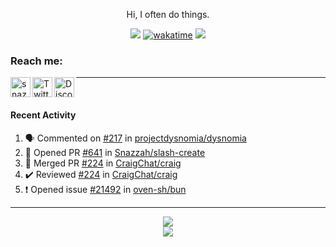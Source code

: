

<div align=center>

Hi, I often do things.

![](https://komarev.com/ghpvc/?username=Snazzah&label=profile+views&color=fc2929) [![wakatime](https://wakatime.com/badge/user/eae27c19-37ad-4824-a6fc-801fed66e5b2.svg)](https://wakatime.com/@eae27c19-37ad-4824-a6fc-801fed66e5b2)
![](https://hit.yhype.me/github/profile?account_id=7025343)
  
</div>

[website]: https://snazzah.com/
[twitter]: https://twitter.com/Snazzah
[discord]: https://snaz.in/discord
[twitch]: https://twitch.tv/SnazzahGuy


### Reach me:

[<img align="left" alt="snazzah.com" width="32px" src="https://api.iconify.design/bi:globe.svg?color=%23fc2929&height=32" />][website]
[<img align="left" alt="Twitter" width="32px" src="https://api.iconify.design/simple-icons:twitter.svg?color=%23fc2929&height=32" />][twitter]
[<img align="left" alt="Discord" width="32px" src="https://api.iconify.design/simple-icons:discord.svg?color=%23fc2929&height=32" />][discord]

---

<br/>



####  Recent Activity

<!--START_SECTION:activity-->
1. 🗣 Commented on [#217](https://github.com/projectdysnomia/dysnomia/issues/217) in [projectdysnomia/dysnomia](https://github.com/projectdysnomia/dysnomia)
2. 💪 Opened PR [#641](https://github.com/Snazzah/slash-create/pull/641) in [Snazzah/slash-create](https://github.com/Snazzah/slash-create)
3. 🎉 Merged PR [#224](https://github.com/CraigChat/craig/pull/224) in [CraigChat/craig](https://github.com/CraigChat/craig)
4. ✔️ Reviewed [#224](https://github.com/CraigChat/craig/pull/224) in [CraigChat/craig](https://github.com/CraigChat/craig)
5. ❗️ Opened issue [#21492](https://github.com/oven-sh/bun/issues/21492) in [oven-sh/bun](https://github.com/oven-sh/bun)
<!--END_SECTION:activity-->

---

<div align="center">
  <img align="center" src="https://github-readme-stats.vercel.app/api?username=Snazzah&show_icons=true&count_private=true&hide_border=true&icon_color=fff&bg_color=852121&title_color=fff&text_color=fff" />
</div>
<div align="center">
  <a href="https://wakatime.com/@Snazzah">
    <img align="center" src="https://github-readme-stats.vercel.app/api/wakatime?username=Snazzah&layout=compact&custom_title=Weekly%20Development%20Breakdown&hide_border=true&icon_color=fff&bg_color=852121&title_color=fff&text_color=fff" />
  </a>
</div>
